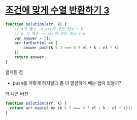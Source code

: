 # [조건에 맞게 수열 반환하기 3](https://school.programmers.co.kr/learn/courses/30/lessons/181835)

```js
function solution(arr, k) {
    // k가 홀수 -> arr의 모든 원소 * k
    // k 가 짝수 -> arr의 모든 원소 + k
    var answer = [];
    arr.forEach(el => {
        answer.push(k % 2 === 0 ? el + k : el * k)
    })
    return answer;
}
```
알게된 점
- push를 저렇게 하지말고 좀 더 깔끔하게 빼는 법이 있을까?

더 나은 버전
```js
function solution(arr, k) {
  return arr.map(el => (k % 2 === 0 ? el + k : el * k));
}
```